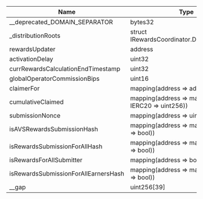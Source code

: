 | Name                                 | Type                                                    | Slot | Offset | Bytes | Contract                                                                   |
|--------------------------------------|---------------------------------------------------------|------|--------|-------|----------------------------------------------------------------------------|
| __deprecated_DOMAIN_SEPARATOR        | bytes32                                                 | 0    | 0      | 32    | src/contracts/core/RewardsCoordinatorStorage.sol:RewardsCoordinatorStorage |
| _distributionRoots                   | struct IRewardsCoordinator.DistributionRoot[]           | 1    | 0      | 32    | src/contracts/core/RewardsCoordinatorStorage.sol:RewardsCoordinatorStorage |
| rewardsUpdater                       | address                                                 | 2    | 0      | 20    | src/contracts/core/RewardsCoordinatorStorage.sol:RewardsCoordinatorStorage |
| activationDelay                      | uint32                                                  | 2    | 20     | 4     | src/contracts/core/RewardsCoordinatorStorage.sol:RewardsCoordinatorStorage |
| currRewardsCalculationEndTimestamp   | uint32                                                  | 2    | 24     | 4     | src/contracts/core/RewardsCoordinatorStorage.sol:RewardsCoordinatorStorage |
| globalOperatorCommissionBips         | uint16                                                  | 2    | 28     | 2     | src/contracts/core/RewardsCoordinatorStorage.sol:RewardsCoordinatorStorage |
| claimerFor                           | mapping(address => address)                             | 3    | 0      | 32    | src/contracts/core/RewardsCoordinatorStorage.sol:RewardsCoordinatorStorage |
| cumulativeClaimed                    | mapping(address => mapping(contract IERC20 => uint256)) | 4    | 0      | 32    | src/contracts/core/RewardsCoordinatorStorage.sol:RewardsCoordinatorStorage |
| submissionNonce                      | mapping(address => uint256)                             | 5    | 0      | 32    | src/contracts/core/RewardsCoordinatorStorage.sol:RewardsCoordinatorStorage |
| isAVSRewardsSubmissionHash           | mapping(address => mapping(bytes32 => bool))            | 6    | 0      | 32    | src/contracts/core/RewardsCoordinatorStorage.sol:RewardsCoordinatorStorage |
| isRewardsSubmissionForAllHash        | mapping(address => mapping(bytes32 => bool))            | 7    | 0      | 32    | src/contracts/core/RewardsCoordinatorStorage.sol:RewardsCoordinatorStorage |
| isRewardsForAllSubmitter             | mapping(address => bool)                                | 8    | 0      | 32    | src/contracts/core/RewardsCoordinatorStorage.sol:RewardsCoordinatorStorage |
| isRewardsSubmissionForAllEarnersHash | mapping(address => mapping(bytes32 => bool))            | 9    | 0      | 32    | src/contracts/core/RewardsCoordinatorStorage.sol:RewardsCoordinatorStorage |
| __gap                                | uint256[39]                                             | 10   | 0      | 1248  | src/contracts/core/RewardsCoordinatorStorage.sol:RewardsCoordinatorStorage |
